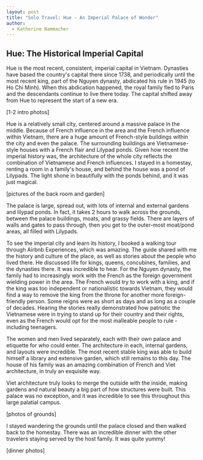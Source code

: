 ```yaml
---
layout: post
title: "Solo Travel: Hue - An Imperial Palace of Wonder"
author:
  - Katherine Nammacher
---
```





## Hue: The Historical Imperial Capital
Hue is the most recent, consistent, imperial capital in Vietnam. Dynasties have based the country's capital there since 1738, and periodically until the most recent king, part of the Nguyen dynasty, abdicated his rule in 1945 (to Ho Chi Minh).  When this abdication happened, the royal family fled to Paris and the descendants continue to live there today. The capital shifted away from Hue to represent the start of a new era.  

[1-2 intro photos]

Hue is a relatively small city, centered around a massive palace in the middle. Because of French influence in the area and the French influence within Vietnam, there are a huge amount of French-style buildings within the city and even the palace. The surrounding buildings are Vietnamese-style houses with a French flair and Lilypad ponds. Given how recent the imperial history was, the architecture of the whole city reflects the combination of Vietnamese and French influences. I stayed in a homestay, renting a room in a family's house, and behind the house was a pond of Lilypads. The light shone in beautifully with the ponds behind, and it was just magical. 

[pictures of the back room and garden]

The palace is large, spread out, with lots of internal and external gardens and lilypad ponds. In fact, it takes 2 hours to walk across the grounds, between the palace buildings, moats, and grassy fields. There are layers of walls and gates to pass through, then you get to the outer-most moat/pond areas, all filled with Lilypads. 

To see the imperial city and learn its history, I booked a walking tour through Airbnb Experiences, which was amazing. The guide shared with me the history and culture of the place, as well as stories about the people who lived there. He discussed life for kings, queens, concubines, families, and the dynasties there. It was incredible to hear. For the Nguyen dynasty, the family had to increasingly work with the French as the foreign government wielding power in the area. The French would try to work with a king, and if the king was too independent or nationalistic towards Vietnam, they would find a way to remove the king from the throne for another more foreign-friendly person. Some reigns were as short as days and as long as a couple of decades. Hearing the stories really demonstrated how patriotic the Vietnamese were in trying to stand up for their country and their rights, even as the French would opt for the most malleable people to rule - including teenagers. 

The women and men lived separately, each with their own palace and etiquette for who could enter. The architecture in each, internal gardens, and layouts were incredible. The most recent stable king was able to build himself a library and extensive garden, which still remains to this day. The house of his family was an amazing combination of French and Viet architecture, in truly an exquisite way.

Viet architecture truly looks to merge the outside with the inside, making gardens and natural beauty a big part of how structures were built. This palace was no exception, and it was incredible to see this throughout this large palatial campus. 

[photos of grounds]

I stayed wandering the grounds until the palace closed and then walked back to the homestay. There was an incredible dinner with the other travelers staying served by the host family. It was quite yummy!

[dinner photos]